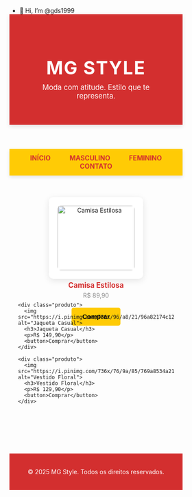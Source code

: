 - 👋 Hi, I’m @gds1999
<!DOCTYPE html>
<html lang="pt-br">
<head>
  <meta charset="UTF-8" />
  <meta name="viewport" content="width=device-width, initial-scale=1.0"/>
  <title>MG Style</title>
  <style>
    * {
      margin: 0;
      padding: 0;
      box-sizing: border-box;
    }

    body {
      font-family: 'Segoe UI', sans-serif;
      background-color: #fffaf5;
      color: #333;
    }

    header {
      background-color: #d32f2f; /* Vermelho intenso */
      color: #fff;
      padding: 40px;
      text-align: center;
      box-shadow: 0 4px 10px rgba(0, 0, 0, 0.1);
    }

    header h1 {
      font-size: 3em;
      letter-spacing: 2px;
      text-transform: uppercase;
      font-weight: bold;
    }

    header p {
      font-size: 1.2em;
      margin-top: 10px;
    }

    nav {
      background-color: #ffcb05; /* Amarelo */
      padding: 12px 0;
      text-align: center;
      box-shadow: 0 4px 8px rgba(0, 0, 0, 0.1);
    }

    nav a {
      color: #d32f2f; /* Vermelho */
      margin: 0 20px;
      text-decoration: none;
      font-weight: bold;
      font-size: 1.1em;
      text-transform: uppercase;
    }

    nav a:hover {
      color: #fff;
      background-color: #d32f2f;
      border-radius: 4px;
      padding: 5px 10px;
    }

    .produtos {
      display: flex;
      flex-wrap: wrap;
      justify-content: center;
      padding: 50px 20px;
      gap: 40px;
    }

    .produto {
      background-color: white;
      border-radius: 10px;
      box-shadow: 0 4px 15px rgba(0, 0, 0, 0.1);
      width: 220px;
      padding: 20px;
      text-align: center;
      transition: transform 0.3s ease, box-shadow 0.3s ease;
    }

    .produto:hover {
      transform: translateY(-10px);
      box-shadow: 0 8px 20px rgba(0, 0, 0, 0.2);
    }

    .produto img {
      width: 100%;
      border-radius: 8px;
      margin-bottom: 15px;
    }

    .produto h3 {
      margin-top: 10px;
      font-size: 1.2em;
      color: #d32f2f; /* Vermelho */
      font-weight: bold;
    }

    .produto p {
      margin: 5px 0;
      color: #888;
    }

    .produto button {
      background-color: #ffcb05; /* Amarelo */
      border: none;
      padding: 12px 25px;
      margin-top: 15px;
      font-weight: bold;
      border-radius: 5px;
      cursor: pointer;
      font-size: 1.1em;
      transition: background-color 0.3s ease;
    }

    .produto button:hover {
      background-color: #d32f2f; /* Vermelho */
      color: white;
    }

    footer {
      background-color: #d32f2f; /* Vermelho */
      color: white;
      text-align: center;
      padding: 20px;
      margin-top: 50px;
      font-size: 1em;
    }

  </style>
</head>
<body>

  <header>
    <h1>MG Style</h1>
    <p>Moda com atitude. Estilo que te representa.</p>
  </header>

  <nav>
    <a href="#">Início</a>
    <a href="#">Masculino</a>
    <a href="#">Feminino</a>
    <a href="#">Contato</a>
  </nav>

  <section class="produtos">
    <div class="produto">
      <img src="https://i.pinimg.com/736x/47/94/0c/47940c852c7f3d7f576e7393b80bc8da.jpg" alt="Camisa Estilosa">
      <h3>Camisa Estilosa</h3>
      <p>R$ 89,90</p>
      <button>Comprar</button>
    </div>

    <div class="produto">
      <img src="https://i.pinimg.com/736x/96/a8/21/96a82174c128f29b74a61bc7686117c1.jpg" alt="Jaqueta Casual">
      <h3>Jaqueta Casual</h3>
      <p>R$ 149,90</p>
      <button>Comprar</button>
    </div>

    <div class="produto">
      <img src="https://i.pinimg.com/736x/76/9a/85/769a8534a21a778576b05361e38547eb.jpg" alt="Vestido Floral">
      <h3>Vestido Floral</h3>
      <p>R$ 129,90</p>
      <button>Comprar</button>
    </div>
  </section>

  <footer>
    <p>&copy; 2025 MG Style. Todos os direitos reservados.</p>
  </footer>

</body>
</html>
<!---
gds1999/gds1999 is a ✨ special ✨ repository because its `README.md` (this file) appears on your GitHub profile.
You can click the Preview link to take a look at your changes.
--->
